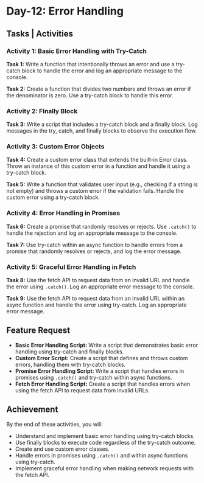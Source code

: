 # Day-12: Error Handling

## Tasks | Activities

### Activity 1: Basic Error Handling with Try-Catch

**Task 1:** Write a function that intentionally throws an error and use a try-catch block to handle the error and log an appropriate message to the console.

**Task 2:** Create a function that divides two numbers and throws an error if the denominator is zero. Use a try-catch block to handle this error.

### Activity 2: Finally Block

**Task 3:** Write a script that includes a try-catch block and a finally block. Log messages in the try, catch, and finally blocks to observe the execution flow.

### Activity 3: Custom Error Objects

**Task 4:** Create a custom error class that extends the built-in Error class. Throw an instance of this custom error in a function and handle it using a try-catch block.

**Task 5:** Write a function that validates user input (e.g., checking if a string is not empty) and throws a custom error if the validation fails. Handle the custom error using a try-catch block.

### Activity 4: Error Handling in Promises

**Task 6:** Create a promise that randomly resolves or rejects. Use `.catch()` to handle the rejection and log an appropriate message to the console.

**Task 7:** Use try-catch within an async function to handle errors from a promise that randomly resolves or rejects, and log the error message.

### Activity 5: Graceful Error Handling in Fetch

**Task 8:** Use the fetch API to request data from an invalid URL and handle the error using `.catch()`. Log an appropriate error message to the console.

**Task 9:** Use the fetch API to request data from an invalid URL within an async function and handle the error using try-catch. Log an appropriate error message.

## Feature Request

- **Basic Error Handling Script:** Write a script that demonstrates basic error handling using try-catch and finally blocks.
- **Custom Error Script:** Create a script that defines and throws custom errors, handling them with try-catch blocks.
- **Promise Error Handling Script:** Write a script that handles errors in promises using `.catch()` and try-catch within async functions.
- **Fetch Error Handling Script:** Create a script that handles errors when using the fetch API to request data from invalid URLs.

## Achievement

By the end of these activities, you will:

- Understand and implement basic error handling using try-catch blocks.
- Use finally blocks to execute code regardless of the try-catch outcome.
- Create and use custom error classes.
- Handle errors in promises using `.catch()` and within async functions using try-catch.
- Implement graceful error handling when making network requests with the fetch API.
